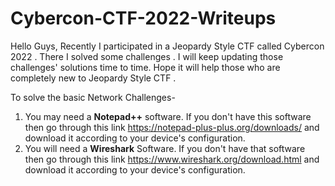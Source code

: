 # Cybercon-CTF-2022-Writeups
Hello Guys, Recently I participated in a Jeopardy Style CTF called Cybercon 2022 . There I solved some challenges . I will keep updating those challenges' solutions time to time. Hope it will help those who are completely new to Jeopardy Style CTF .


To solve the basic Network Challenges- 
1. You may need a **Notepad++** software. If you don't have this software then go through this link https://notepad-plus-plus.org/downloads/ and download it according to your device's configuration.
2. You will need a **Wireshark** Software. If you don't have that software then go through this link https://www.wireshark.org/download.html and download it according to your device's configuration. 


